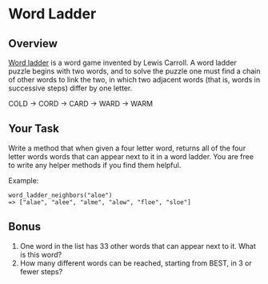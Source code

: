 # Word Ladder

## Overview
[Word ladder](http://en.wikipedia.org/wiki/Word_ladder) is a word game invented by Lewis Carroll. A word ladder puzzle begins with two words, and to solve the puzzle one must find a chain of other words to link the two, in which two adjacent words (that is, words in successive steps) differ by one letter.

COLD → CORD → CARD → WARD → WARM

## Your Task

Write a method that when given a four letter word, returns all of the four letter words words that can appear next to it in a word ladder. You are free to write any helper methods if you find them helpful.

Example: 

```
word_ladder_neighbors("aloe")
=> ["alae", "alee", "alme", "alow", "floe", "sloe"]
```

## Bonus
1. One word in the list has 33 other words that can appear next to it. What is this word?
2. How many different words can be reached, starting from BEST, in 3 or fewer steps?